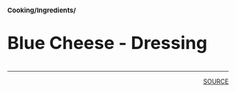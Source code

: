 # <p style='font-size: 15px;'>Cooking/Ingredients/</p>
# <p style='font-size: 40px;'>Blue Cheese - Dressing</p>

<div style='page-break-after: always;'></div>
<div style='page-break-after: always;'></div>

<hr/>

<div style='page-break-after: always;'></div>
<div style='page-break-after: always;'></div>

<div style='text-align: right'>
<a href='https://docs.google.com/spreadsheets/d/e/2PACX-1vSAyak9YlStJt0W2QiXNHVF8FODXyzkGh0HTz9XkhPPqGQ7IycIP1MG9gofJCHmb8c_vAcLKiqcYQXQ/pub?output=xlsx'>SOURCE</a>
</div>
